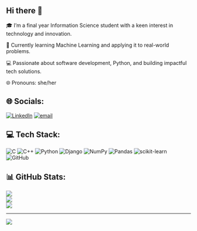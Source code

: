 ## Hi there 👋

🎓 I’m a final year Information Science student with a keen interest in technology and innovation.

🤖 Currently learning Machine Learning and applying it to real-world problems.

💻 Passionate about software development, Python, and building impactful tech solutions.

🌐 Pronouns: she/her


## 🌐 Socials:

[![LinkedIn](https://img.shields.io/badge/LinkedIn-%230077B5.svg?logo=linkedin&logoColor=white)](https://linkedin.com/in/linkedin.com/in/rakshita-bhat-8b3059270) [![email](https://img.shields.io/badge/Email-D14836?logo=gmail&logoColor=white)](mailto:rakshitabhat2004@gmail.com) 

## 💻 Tech Stack:

![C](https://img.shields.io/badge/c-%2300599C.svg?style=for-the-badge&logo=c&logoColor=white) ![C++](https://img.shields.io/badge/c++-%2300599C.svg?style=for-the-badge&logo=c%2B%2B&logoColor=white) ![Python](https://img.shields.io/badge/python-3670A0?style=for-the-badge&logo=python&logoColor=ffdd54) ![Django](https://img.shields.io/badge/django-%23092E20.svg?style=for-the-badge&logo=django&logoColor=white) ![NumPy](https://img.shields.io/badge/numpy-%23013243.svg?style=for-the-badge&logo=numpy&logoColor=white) ![Pandas](https://img.shields.io/badge/pandas-%23150458.svg?style=for-the-badge&logo=pandas&logoColor=white) ![scikit-learn](https://img.shields.io/badge/scikit--learn-%23F7931E.svg?style=for-the-badge&logo=scikit-learn&logoColor=white) ![GitHub](https://img.shields.io/badge/github-%23121011.svg?style=for-the-badge&logo=github&logoColor=white)

## 📊 GitHub Stats:

![](https://github-readme-stats.vercel.app/api?username=rakshita-bhat&theme=merko&hide_border=false&include_all_commits=false&count_private=false)<br/>
![](https://nirzak-streak-stats.vercel.app/?user=rakshita-bhat&theme=merko&hide_border=false)<br/>
![](https://github-readme-stats.vercel.app/api/top-langs/?username=rakshita-bhat&theme=merko&hide_border=false&include_all_commits=false&count_private=false&layout=compact)

---
[![](https://visitcount.itsvg.in/api?id=rakshita-bhat&icon=0&color=0)](https://visitcount.itsvg.in)

<!-- Proudly created with GPRM ( https://gprm.itsvg.in ) -->
